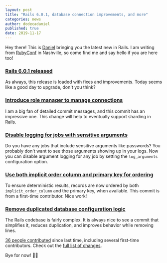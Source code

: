```yaml
---
layout: post
title: "Rails 6.0.1, database connection improvements, and more"
categories: news
author: dodecadaniel
published: true
date: 2019-11-17
---
```


Hey there! This is [Daniel] bringing you the latest new in Rails. I am writing
from [RubyConf] in Nashville, so come find me and say hello if you are here
too!

### [Rails 6.0.1 released]

As always, this release is loaded with fixes and improvements. Today seems like
a good day to upgrade, don't you think?

### [Introduce role manager to manage connections]

I am a big fan of detailed commit messages, and this commit has an impressive
one. This change will help to eventually support sharding in Rails.

### [Disable logging for jobs with sensitive arguments]

Do you have any jobs that include sensitive arguments like passwords? You
probably don't want to see those arguments showing up in your logs. Now you can
disable argument logging for any job by setting the `log_arguments`
configuration option.

### [Use both implicit order column and primary key for ordering]

To ensure deterministic results, records are now ordered by both
`implicit_order_column` and the primary key, when available. This commit is from
a first-time contributor. Nice work!

### [Remove duplicated database configuration logic]

The Rails codebase is fairly complex. It is always nice to see a commit that
simplifies it, reduces duplication, and improves behavior while removing lines.

[36 people contributed] since last time, including several first-time
contributors. Check out the [full list of changes].

Bye for now! 👋🏻

[Daniel]: https://twitter.com/dodecadaniel
[RubyConf]: https://www.rubyconf.org/
[Rails 6.0.1 released]: https://weblog.rubyonrails.org/2019/11/5/Rails-6-0-1-released/
[Introduce role manager to manage connections]: https://github.com/rails/rails/pull/37622
[Disable logging for jobs with sensitive arguments]: https://github.com/rails/rails/pull/37660
[Use both implicit order column and primary key for ordering]: https://github.com/rails/rails/pull/37626
[Remove duplicated database configuration logic]: https://github.com/rails/rails/pull/37695

[36 people contributed]: https://contributors.rubyonrails.org/contributors/in-time-window/20191103-20191116
[full list of changes]: https://github.com/rails/rails/compare/master@%7B2019-11-03%7D...@%7B2019-11-16%7D
